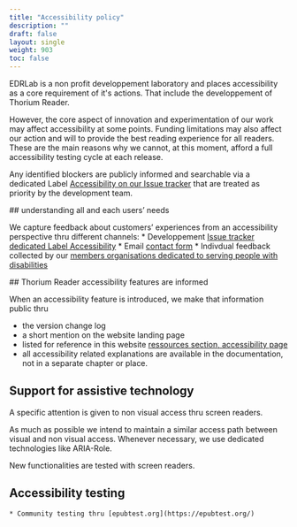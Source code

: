 ```yaml
---
title: "Accessibility policy"
description: ""
draft: false
layout: single
weight: 903
toc: false
---
```


EDRLab is a non profit developpement laboratory and places accessibility as a core requirement of it's actions. That include the developpement of Thorium Reader. 

However, the core aspect of innovation and experimentation of our work may affect accessibility at some points. 
Funding limitations may also affect our action and will to provide the best reading experience for all readers. 
These are the main reasons why we cannot, at this moment, afford a full accessibility testing cycle at each release. 

Any identified blockers are publicly informed and searchable via a dedicated Label [Accessibility on our Issue tracker](https://github.com/edrlab/thorium-reader/issues?q=is%3Aissue+is%3Aopen+label%3Aaccessibility) that are treated as priority by the development team. 

## understanding all and each users’ needs

We capture feedback about customers’ experiences from an accessibility perspective thru different channels: 
    * Developpement [Issue tracker dedicated Label Accessibility](https://github.com/edrlab/thorium-reader/issues?q=is%3Aissue+is%3Aopen+label%3Aaccessibility)
    * Email [contact form](https://www.edrlab.org/contact/) 
    * Indivdual feedback collected by our [members organisations dedicated to serving people with disabilities](https://members.edrlab.org/categories/serving-persons-with-print-disabilities/) 

## Thorium Reader accessibility features are informed

When an accessibility feature is introduced, we make that information public thru
* the version change log
* a short mention on the website landing page
* listed for reference in this website [ressources section, accessibility page](../../400_ressources/300_accessibility)
* all accessibility related explanations are available in the documentation, not in a separate chapter or place.

## Support for assistive technology

A specific attention is given to non visual access thru screen readers. 

As much as possible we intend to maintain a similar access path between visual and non visual access. Whenever necessary, we use dedicated technologies like ARIA-Role.

New functionalities are tested with screen readers.

## Accessibility testing

    * Community testing thru [epubtest.org](https://epubtest.org/)
